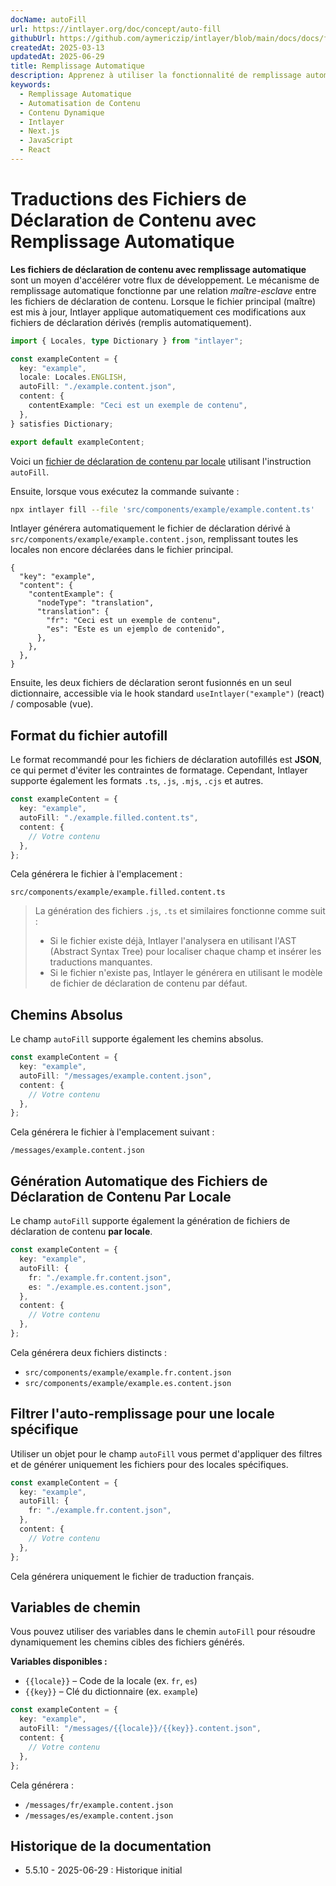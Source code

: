 ```yaml
---
docName: autoFill
url: https://intlayer.org/doc/concept/auto-fill
githubUrl: https://github.com/aymericzip/intlayer/blob/main/docs/docs/fr/autoFill.md
createdAt: 2025-03-13
updatedAt: 2025-06-29
title: Remplissage Automatique
description: Apprenez à utiliser la fonctionnalité de remplissage automatique dans Intlayer pour peupler automatiquement le contenu basé sur des modèles prédéfinis. Suivez cette documentation pour implémenter efficacement les fonctionnalités de remplissage automatique dans votre projet.
keywords:
  - Remplissage Automatique
  - Automatisation de Contenu
  - Contenu Dynamique
  - Intlayer
  - Next.js
  - JavaScript
  - React
---
```


# Traductions des Fichiers de Déclaration de Contenu avec Remplissage Automatique

**Les fichiers de déclaration de contenu avec remplissage automatique** sont un moyen d'accélérer votre flux de développement.
Le mécanisme de remplissage automatique fonctionne par une relation _maître-esclave_ entre les fichiers de déclaration de contenu. Lorsque le fichier principal (maître) est mis à jour, Intlayer applique automatiquement ces modifications aux fichiers de déclaration dérivés (remplis automatiquement).

```ts fileName="src/components/example/example.content.ts"
import { Locales, type Dictionary } from "intlayer";

const exampleContent = {
  key: "example",
  locale: Locales.ENGLISH,
  autoFill: "./example.content.json",
  content: {
    contentExample: "Ceci est un exemple de contenu",
  },
} satisfies Dictionary;

export default exampleContent;
```

Voici un [fichier de déclaration de contenu par locale](https://github.com/aymericzip/intlayer/blob/main/docs/docs/fr/per_locale_file.md) utilisant l'instruction `autoFill`.

Ensuite, lorsque vous exécutez la commande suivante :

```bash
npx intlayer fill --file 'src/components/example/example.content.ts'
```

Intlayer générera automatiquement le fichier de déclaration dérivé à `src/components/example/example.content.json`, remplissant toutes les locales non encore déclarées dans le fichier principal.

```json5 fileName="src/components/example/example.content.json"
{
  "key": "example",
  "content": {
    "contentExample": {
      "nodeType": "translation",
      "translation": {
        "fr": "Ceci est un exemple de contenu",
        "es": "Este es un ejemplo de contenido",
      },
    },
  },
}
```

Ensuite, les deux fichiers de déclaration seront fusionnés en un seul dictionnaire, accessible via le hook standard `useIntlayer("example")` (react) / composable (vue).

## Format du fichier autofill

Le format recommandé pour les fichiers de déclaration autofillés est **JSON**, ce qui permet d'éviter les contraintes de formatage. Cependant, Intlayer supporte également les formats `.ts`, `.js`, `.mjs`, `.cjs` et autres.

```ts fileName="src/components/example/example.content.ts"
const exampleContent = {
  key: "example",
  autoFill: "./example.filled.content.ts",
  content: {
    // Votre contenu
  },
};
```

Cela générera le fichier à l'emplacement :

```
src/components/example/example.filled.content.ts
```

> La génération des fichiers `.js`, `.ts` et similaires fonctionne comme suit :
>
> - Si le fichier existe déjà, Intlayer l'analysera en utilisant l'AST (Abstract Syntax Tree) pour localiser chaque champ et insérer les traductions manquantes.
> - Si le fichier n'existe pas, Intlayer le générera en utilisant le modèle de fichier de déclaration de contenu par défaut.

## Chemins Absolus

Le champ `autoFill` supporte également les chemins absolus.

```ts fileName="src/components/example/example.content.ts"
const exampleContent = {
  key: "example",
  autoFill: "/messages/example.content.json",
  content: {
    // Votre contenu
  },
};
```

Cela générera le fichier à l'emplacement suivant :

```
/messages/example.content.json
```

## Génération Automatique des Fichiers de Déclaration de Contenu Par Locale

Le champ `autoFill` supporte également la génération de fichiers de déclaration de contenu **par locale**.

```ts fileName="src/components/example/example.content.ts"
const exampleContent = {
  key: "example",
  autoFill: {
    fr: "./example.fr.content.json",
    es: "./example.es.content.json",
  },
  content: {
    // Votre contenu
  },
};
```

Cela générera deux fichiers distincts :

- `src/components/example/example.fr.content.json`
- `src/components/example/example.es.content.json`

## Filtrer l'auto-remplissage pour une locale spécifique

Utiliser un objet pour le champ `autoFill` vous permet d'appliquer des filtres et de générer uniquement les fichiers pour des locales spécifiques.

```ts fileName="src/components/example/example.content.ts"
const exampleContent = {
  key: "example",
  autoFill: {
    fr: "./example.fr.content.json",
  },
  content: {
    // Votre contenu
  },
};
```

Cela générera uniquement le fichier de traduction français.

## Variables de chemin

Vous pouvez utiliser des variables dans le chemin `autoFill` pour résoudre dynamiquement les chemins cibles des fichiers générés.

**Variables disponibles :**

- `{{locale}}` – Code de la locale (ex. `fr`, `es`)
- `{{key}}` – Clé du dictionnaire (ex. `example`)

```ts fileName="src/components/example/example.content.ts"
const exampleContent = {
  key: "example",
  autoFill: "/messages/{{locale}}/{{key}}.content.json",
  content: {
    // Votre contenu
  },
};
```

Cela générera :

- `/messages/fr/example.content.json`
- `/messages/es/example.content.json`

## Historique de la documentation

- 5.5.10 - 2025-06-29 : Historique initial

